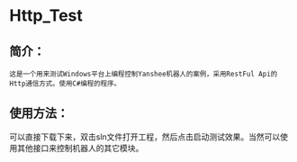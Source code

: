# Http_Test

## 简介：
    这是一个用来测试Windows平台上编程控制Yanshee机器人的案例，采用RestFul Api的Http通信方式。使用C#编程的程序。
## 使用方法：
   可以直接下载下来，双击sln文件打开工程，然后点击启动测试效果。当然可以使用其他接口来控制机器人的其它模块。
